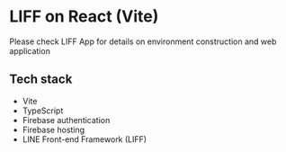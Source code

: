 # LIFF on React (Vite)

Please check LIFF App for details on environment construction and web application

## Tech stack

- Vite
- TypeScript
- Firebase authentication
- Firebase hosting
- LINE Front-end Framework (LIFF)
